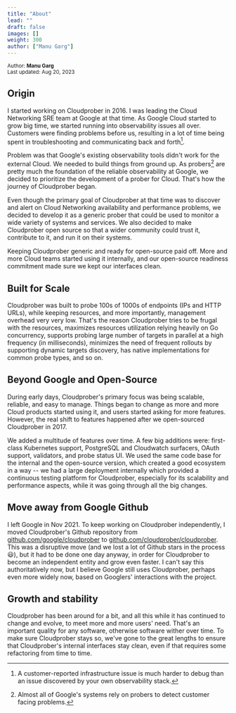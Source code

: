 ```yaml
---
title: "About"
lead: ""
draft: false
images: []
weight: 300
author: ["Manu Garg"]
---
```


<p style="text-align:left;font-size:smaller" class="mb-6">
    Author: <b>Manu Garg</b><br>
    Last updated: Aug 20, 2023
</p>

## Origin

I started working on Cloudprober in 2016. I was leading the Cloud Networking SRE
team at Google at that time. As Google Cloud started to grow big time, we
started running into observability issues all over. Customers were finding
problems before us, resulting in a lot of time being spent in troubleshooting
and communicating back and forth[^1].

[^1]:
    A customer-reported infrastructure issue is much harder to debug than an
    issue discovered by your own observability stack.

Problem was that Google's existing observability tools didn't work for the
external Cloud. We needed to build things from ground up. As probers[^2] are
pretty much the foundation of the reliable observability at Google, we decided
to prioritize the development of a prober for Cloud. That's how the journey of
Cloudprober began.

[^2]:
    Almost all of Google's systems rely on probers to detect customer facing
    problems.

Even though the primary goal of Cloudprober at that time was to discover and
alert on Cloud Networking availability and performance problems, we decided to
develop it as a generic prober that could be used to monitor a wide variety of
systems and services. We also decided to make Cloudprober open source so that a
wider community could trust it, contribute to it, and run it on their systems.

Keeping Cloudprober generic and ready for open-source paid off. More and more
Cloud teams started using it internally, and our open-source readiness
commitment made sure we kept our interfaces clean.

## Built for Scale

Cloudprober was built to probe 100s of 1000s of endpoints (IPs and HTTP URLs),
while keeping resources, and more importantly, management overhead very very
low. That's the reason Cloudprober tries to be frugal with the resources,
maximizes resources utilization relying heavily on Go concurrency, supports
probing large number of targets in parallel at a high frequency (in
milliseconds), minimizes the need of frequent rollouts by supporting dynamic
targets discovery, has native implementations for common probe types, and so on.

## Beyond Google and Open-Source

During early days, Cloudprober's primary focus was being scalable, reliable, and
easy to manage. Things began to change as more and more Cloud products started
using it, and users started asking for more features. However, the real shift to
features happened after we open-sourced Cloudprober in 2017.

We added a multitude of features over time. A few big additions were:
first-class Kubernetes support, PostgreSQL and Cloudwatch surfacers, OAuth
support, validators, and probe status UI. We used the same code base for the
internal and the open-source version, which created a good ecosystem in a way --
we had a large deployment internally which provided a continuous testing
platform for Cloudprober, especially for its scalability and performance
aspects, while it was going through all the big changes.

## Move away from Google Github

I left Google in Nov 2021. To keep working on Cloudprober independently, I moved
Cloudprober's Github repository from
<a href="https://github.com/google/cloudprober">github.com/google/cloudprober<a>
to
<a href="https://github.com/cloudprober/cloudprober">github.com/cloudprober/cloudprober</a>.
This was a disruptive move (and we lost a lot of Github stars in the process
:smiley:), but it had to be done one day anyway, in order for Cloudprober to
become an independent entity and grow even faster. I can't say this
authoritatively now, but I believe Google still uses Cloudprober, perhaps even
more widely now, based on Googlers' interactions with the project.

## Growth and stability

Cloudprober has been around for a bit, and all this while it has continued to
change and evolve, to meet more and more users' need. That's an important
quality for any software, otherwise software wither over time. To make sure
Cloudprober stays so, we've gone to the great lengths to ensure that
Cloudprober's internal interfaces stay clean, even if that requires some
refactoring from time to time.
